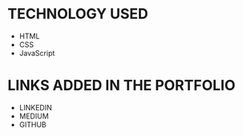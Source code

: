 # TECHNOLOGY USED
- HTML
- CSS
- JavaScript

# LINKS ADDED IN THE PORTFOLIO
- LINKEDIN
- MEDIUM
- GITHUB
